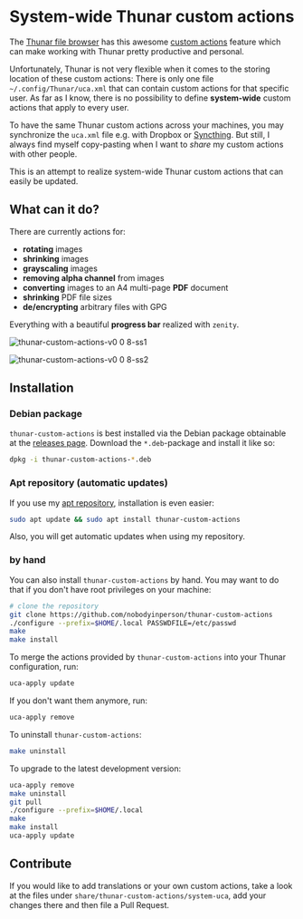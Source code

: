 # System-wide Thunar custom actions

The [Thunar file browser](http://docs.xfce.org/xfce/thunar/start) has this awesome [custom actions](http://docs.xfce.org/xfce/thunar/custom-actions) feature which can make working with Thunar pretty productive and personal.

Unfortunately, Thunar is not very flexible when it comes to the storing location of these custom actions: There is only one file `~/.config/Thunar/uca.xml` that can contain custom actions for that specific user. As far as I know, there is no possibility to define **system-wide** custom actions that apply to every user.

To have the same Thunar custom actions across your machines, you may synchronize the `uca.xml` file e.g. with Dropbox or [Syncthing](https://syncthing.net/). But still, I always find myself copy-pasting when I want to _share_ my custom actions with other people.

This is an attempt to realize system-wide Thunar custom actions that can easily be updated.

## What can it do?

There are currently actions for:

- **rotating** images
- **shrinking** images
- **grayscaling** images
- **removing alpha channel** from images
- **converting** images to an A4 multi-page **PDF** document
- **shrinking** PDF file sizes
- **de/encrypting** arbitrary files with GPG

Everything with a beautiful **progress bar** realized with `zenity`.

![thunar-custom-actions-v0 0 8-ss1](https://user-images.githubusercontent.com/19148271/26882399-95e61d6a-4b9a-11e7-8ab3-de5eb34b3fb9.png)

![thunar-custom-actions-v0 0 8-ss2](https://user-images.githubusercontent.com/19148271/26882400-967bb906-4b9a-11e7-999c-0142a802dd22.png)

## Installation

### Debian package

`thunar-custom-actions` is best installed via the Debian package obtainable at the [releases page](https://github.com/nobodyinperson/thunar-custom-actions/releases). Download the `*.deb`-package and install it like so:

```bash
dpkg -i thunar-custom-actions-*.deb
```

### Apt repository (automatic updates)

If you use my [apt repository](http://apt.nobodyinperson.de), installation is even easier:

```bash
sudo apt update && sudo apt install thunar-custom-actions
```

Also, you will get automatic updates when using my repository.

### by hand

You can also install `thunar-custom-actions` by hand. You may want to do that if you don't have root privileges on your machine:

```bash
# clone the repository
git clone https://github.com/nobodyinperson/thunar-custom-actions
./configure --prefix=$HOME/.local PASSWDFILE=/etc/passwd
make
make install
```

To merge the actions provided by `thunar-custom-actions` into your Thunar configuration, run:

```bash
uca-apply update
```

If you don't want them anymore, run:

```bash
uca-apply remove
```

To uninstall `thunar-custom-actions`:

```bash
make uninstall
```

To upgrade to the latest development version:

```bash
uca-apply remove
make uninstall
git pull
./configure --prefix=$HOME/.local
make
make install
uca-apply update
```

## Contribute

If you would like to add translations or your own custom actions, take a look at the files under `share/thunar-custom-actions/system-uca`, add your changes there and then file a Pull Request.
